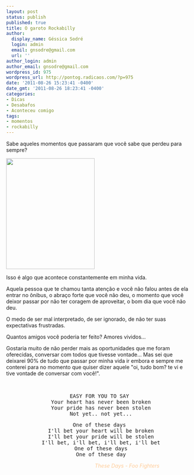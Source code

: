 ```yaml
---
layout: post
status: publish
published: true
title: O garoto Rockabilly
author:
  display_name: Géssica Sodré
  login: admin
  email: gnsodre@gmail.com
  url: ''
author_login: admin
author_email: gnsodre@gmail.com
wordpress_id: 975
wordpress_url: http://pontog.radicaos.com/?p=975
date: '2011-08-26 15:23:41 -0400'
date_gmt: '2011-08-26 18:23:41 -0400'
categories:
- Dicas
- Desabafos
- Aconteceu comigo
tags:
- momentos
- rockabilly
---
```

<p>Sabe aqueles momentos que passaram que você sabe que perdeu para sempre?</p>
<p><a href="http://dianelorraine.files.wordpress.com/2009/10/15597__crybaby_l.jpeg?w=315&amp;h=395"><img class="aligncenter size-medium wp-image-985" title="Johnny" src="http://pontog.radicaos.com/wp-content/uploads/2011/08/15597__crybaby_l-239x300.jpg" alt="" width="239" height="300" /></a></p>
<p>Isso é algo que acontece constantemente em minha vida.</p>
<p>Aquela pessoa que te chamou tanta atenção e você não falou antes de ela entrar no ônibus, o abraço forte que você não deu, o momento que você deixor passar por não ter coragem de aproveitar, o bom dia que você não deu.</p>
<p>O medo de ser mal interpretado, de ser ignorado, de não ter suas expectativas frustradas.</p>
<p>Quantos amigos você poderia ter feito? Amores vividos...</p>
<p>Gostaria muito de não perder mais as oportunidades que me foram oferecidas, conversar com todos que tivesse vontade... Mas sei que deixarei 90% de tudo que passar por minha vida ir embora e sempre me conterei para no momento que quiser dizer aquele "oi, tudo bom? te vi e tive vontade de conversar com você!".</p>
<p>&nbsp;</p>
<pre style="text-align: center;">EASY FOR YOU TO SAY
 Your heart has never been broken
 Your pride has never been stolen
 Not yet.. not yet...</pre>
<pre style="text-align: center;">One of these days
 I'll bet your heart will be broken
 I'll bet your pride will be stolen
 I'll bet, i'll bet, i'll bet, i'll bet
 One of these days
 One of these day</pre>
<address style="text-align: center; padding-left: 150px;"><span style="color: #ffcc99;">These Days - Foo Fighters</span></address>
